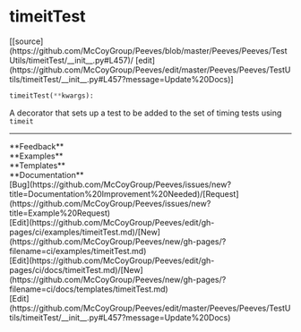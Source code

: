 # <a id="Peeves.Peeves.TestUtils.timeitTest">timeitTest</a>
<div class="docs-source-link" markdown="1">
[[source](https://github.com/McCoyGroup/Peeves/blob/master/Peeves/Peeves/TestUtils/timeitTest/__init__.py#L457)/
[edit](https://github.com/McCoyGroup/Peeves/edit/master/Peeves/Peeves/TestUtils/timeitTest/__init__.py#L457?message=Update%20Docs)]
</div>

```python
timeitTest(**kwargs): 
```
A decorator that sets up a test to be added to the set of timing tests
using `timeit`











---


<div markdown="1" class="text-secondary">
<div class="container">
  <div class="row">
   <div class="col" markdown="1">
**Feedback**   
</div>
   <div class="col" markdown="1">
**Examples**   
</div>
   <div class="col" markdown="1">
**Templates**   
</div>
   <div class="col" markdown="1">
**Documentation**   
</div>
   <div class="col" markdown="1">
   
</div>
   <div class="col" markdown="1">
   
</div>
   <div class="col" markdown="1">
   
</div>
</div>
  <div class="row">
   <div class="col" markdown="1">
[Bug](https://github.com/McCoyGroup/Peeves/issues/new?title=Documentation%20Improvement%20Needed)/[Request](https://github.com/McCoyGroup/Peeves/issues/new?title=Example%20Request)   
</div>
   <div class="col" markdown="1">
[Edit](https://github.com/McCoyGroup/Peeves/edit/gh-pages/ci/examples/timeitTest.md)/[New](https://github.com/McCoyGroup/Peeves/new/gh-pages/?filename=ci/examples/timeitTest.md)   
</div>
   <div class="col" markdown="1">
[Edit](https://github.com/McCoyGroup/Peeves/edit/gh-pages/ci/docs/timeitTest.md)/[New](https://github.com/McCoyGroup/Peeves/new/gh-pages/?filename=ci/docs/templates/timeitTest.md)   
</div>
   <div class="col" markdown="1">
[Edit](https://github.com/McCoyGroup/Peeves/edit/master/Peeves/Peeves/TestUtils/timeitTest/__init__.py#L457?message=Update%20Docs)   
</div>
   <div class="col" markdown="1">
   
</div>
   <div class="col" markdown="1">
   
</div>
   <div class="col" markdown="1">
   
</div>
</div>
</div>
</div>